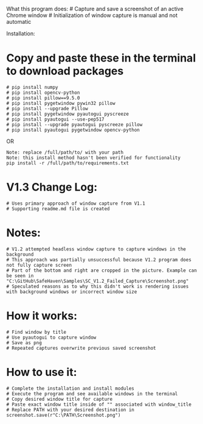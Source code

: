 What this program does:
    # Capture and save a screenshot of an active Chrome window
    # Initialization of window capture is manual and not automatic

Installation:
# Copy and paste these in the terminal to download packages
    # pip install numpy
    # pip install opencv-python
    # pip install pillow==9.5.0
    # pip install pygetwindow pywin32 pillow
    # pip install --upgrade Pillow
    # pip install pygetwindow pyautogui pyscreeze
    # pip install pyautogui --use-pep517    
    # pip install --upgrade pyautogui pyscreeze pillow
    # pip install pyautogui pygetwindow opencv-python

OR

    Note: replace /full/path/to/ with your path
    Note: this install method hasn't been verified for functionality
    pip install -r /full/path/to/requirements.txt

# V1.3 Change Log:
    # Uses primary approach of window capture from V1.1
    # Supporting readme.md file is created

# Notes:
    # V1.2 attempted headless window capture to capture windows in the background
    # This approach was partially unsuccessful because V1.2 program does not fully capture screen
    # Part of the bottom and right are cropped in the picture. Example can be seen in       "C:\GitHub\SafeHaven\Samples\SC_V1.2_Failed_Capture\Screenshot.png" 
    # Speculated reasons as to why this didn't work is rendering issues with background windows or incorrect window size

# How it works:
    # Find window by title
    # Use pyautogui to capture window
    # Save as png
    # Repeated captures overwrite previous saved screenshot

# How to use it:
    # Complete the installation and install modules
    # Execute the program and see available windows in the terminal
    # Copy desired window title for capture
    # Paste exact window title inside of "" associated with window_title 
    # Replace PATH with your desired destination in screenshot.save(r"C:\PATH\Screenshot.png")
